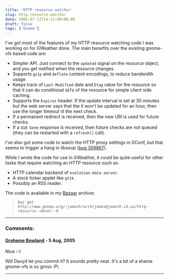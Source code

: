 ```yaml
---
title: 'HTTP resource watcher'
slug: http-resource-watcher
date: 2005-07-11T14:13:00+08:00
draft: false
tags: ['Gnome']
---
```


I\'ve got most of the features of my HTTP resource watching code I was
working on for GWeather done. The main benefits over the existing
gnome-vfs based code are:

-   Simpler API. Just connect to the `updated` signal on the resource
    object, and you get notified when the resource changes.
-   Supports `gzip` and `deflate` content encodings, to reduce bandwidth
    usage.
-   Keeps track of `Last-Modified` date and `Etag` value for the
    resource so that it can do conditional `GET`s of the resource for
    simple client side caching.
-   Supports the `Expires` header. If the update interval is set at 30
    minutes but the web server says that the it won\'t be updated for an
    hour, then use the longer timeout til the next check.
-   If a permanent redirect is received, then the new URI is used for
    future checks.
-   If a `410 Gone` response is received, then future checks are not
    queued (they can be restarted with a `refresh()` call).

I\'ve also got some code to watch the HTTP proxy settings in GConf, but
that seems to trigger a hang in libsoup ([bug
309867](http://bugzilla.gnome.org/show_bug.cgi?id=309867 "proxy_uri from a GConfClient notify callback")).

While I wrote the code for use in GWeather, it could be quite useful for
other tasks that require watching an HTTP resource such as:

-   HTTP calendar backend of `evolution-data-server`.
-   A stock ticker applet like `gtik`.
-   Possibly an RSS reader.

The code is available in my [Bazaar](http://bazaar.canonical.com/)
archive:

>     baz get http://www.gnome.org/~jamesh/arch/james@jamesh.id.au/http-resource--devel--0

---
### Comments:
#### [Grahame Bowland](http://grahame.angrygoats.net/) - <time datetime="2005-08-19 03:09:11">5 Aug, 2005</time>

Nice :-)

Will Davyd let you commit it? It sounds pretty neat. It\'s a bit of a
shame gnome-vfs is so gross :P\

---
